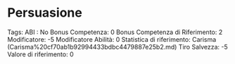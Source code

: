 # Persuasione

Tags: ABI
: No
Bonus Competenza: 0
Bonus Competenza di Riferimento: 2
Modificatore: -5
Modificatore  Abilità: 0
Statistica di riferimento: Carisma (Carisma%20cf70ab1b92994433bdbc4479887e25b2.md)
Tiro Salvezza: -5
Valore di riferimento: 0